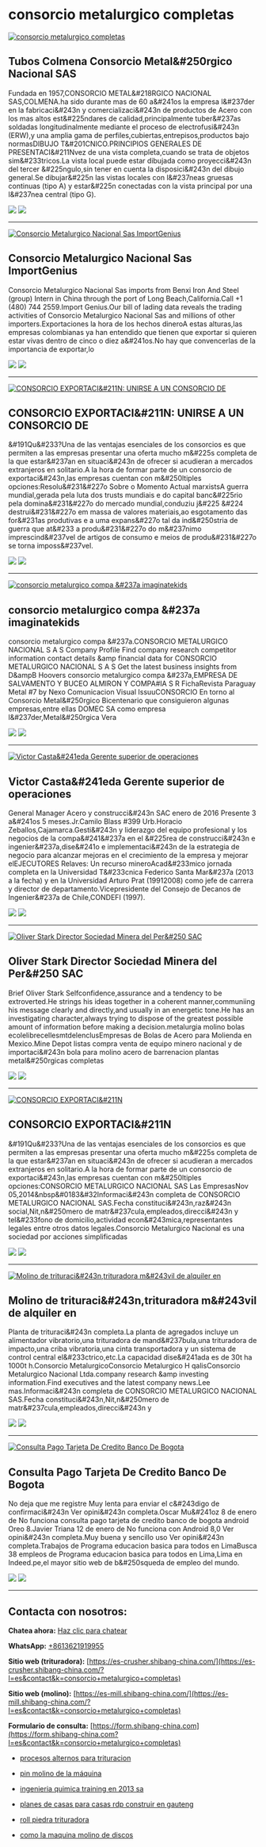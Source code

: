 # consorcio metalurgico completas

<a href="https://swt.shibang-china.com/?l=es&img&k=consorcio+metalurgico+completas" target="_blank">![consorcio metalurgico completas](http://static.shibang-china.com/all-800x300/880.jpg)</a>

## Tubos Colmena Consorcio Metal&#250rgico Nacional SAS
Fundada en 1957,CONSORCIO METAL&#218RGICO NACIONAL SAS,COLMENA.ha sido durante mas de 60 a&#241os la empresa l&#237der en la fabricaci&#243n y comercializaci&#243n de productos de Acero con los mas altos est&#225ndares de calidad,principalmente tuber&#237as soldadas longitudinalmente mediante el proceso de electrofusi&#243n (ERW),y una amplia gama de perfiles,cubiertas,entrepisos,productos bajo normasDIBUJO T&#201CNICO.PRINCIPIOS GENERALES DE PRESENTACI&#211Nvez de una vista completa,cuando se trata de objetos sim&#233tricos.La vista local puede estar dibujada como proyecci&#243n del tercer &#225ngulo,sin tener en cuenta la disposici&#243n del dibujo general.Se dibujar&#225n las vistas locales con l&#237neas gruesas continuas (tipo A) y estar&#225n conectadas con la vista principal por una l&#237nea central (tipo G).


<a href="https://whatsapp.shibangsoft.com/WhatsApp.php" target="_blank" title="WhatsApp">![](http://static.shibang-china.com/icon/whatsapp.png)</a> <a href="https://swt.shibang-china.com/?l=es&icon&k=consorcio+metalurgico+completas" target="_blank">![](http://static.shibang-china.com/icon/chat-es.png)</a>

---

<a href="https://swt.shibang-china.com/?l=es&img&k=consorcio+metalurgico+completas" target="_blank">![Consorcio Metalurgico Nacional Sas ImportGenius](http://static.shibang-china.com/all-800x300/1475.jpg)</a>

## Consorcio Metalurgico Nacional Sas ImportGenius
Consorcio Metalurgico Nacional Sas imports from Benxi Iron And Steel (group) Intern in China through the port of Long Beach,California.Call +1 (480) 744 2559.Import Genius.Our bill of lading data reveals the trading activities of Consorcio Metalurgico Nacional Sas and millions of other importers.Exportaciones la hora de los hechos dineroA estas alturas,las empresas colombianas ya han entendido que tienen que exportar si quieren estar vivas dentro de cinco o diez a&#241os.No hay que convencerlas de la importancia de exportar,lo


<a href="https://whatsapp.shibangsoft.com/WhatsApp.php" target="_blank" title="WhatsApp">![](http://static.shibang-china.com/icon/whatsapp.png)</a> <a href="https://swt.shibang-china.com/?l=es&icon&k=consorcio+metalurgico+completas" target="_blank">![](http://static.shibang-china.com/icon/chat-es.png)</a>

---

<a href="https://swt.shibang-china.com/?l=es&img&k=consorcio+metalurgico+completas" target="_blank">![CONSORCIO EXPORTACI&#211N: UNIRSE A UN CONSORCIO DE](http://static.shibang-china.com/all-800x300/610.jpg)</a>

## CONSORCIO EXPORTACI&#211N: UNIRSE A UN CONSORCIO DE
&#191Qu&#233?Una de las ventajas esenciales de los consorcios es que permiten a las empresas presentar una oferta mucho m&#225s completa de la que estar&#237an en situaci&#243n de ofrecer si acudieran a mercados extranjeros en solitario.A la hora de formar parte de un consorcio de exportaci&#243n,las empresas cuentan con m&#250ltiples opciones:Resolu&#231&#227o Sobre o Momento Actual marxistsA guerra mundial,gerada pela luta dos trusts mundiais e do capital banc&#225rio pela domina&#231&#227o do mercado mundial,conduziu j&#225 &#224 destrui&#231&#227o em massa de valores materiais,ao esgotamento das for&#231as produtivas e a uma expans&#227o tal da ind&#250stria de guerra que at&#233 a produ&#231&#227o do m&#237nimo imprescind&#237vel de artigos de consumo e meios de produ&#231&#227o se torna imposs&#237vel.


<a href="https://whatsapp.shibangsoft.com/WhatsApp.php" target="_blank" title="WhatsApp">![](http://static.shibang-china.com/icon/whatsapp.png)</a> <a href="https://swt.shibang-china.com/?l=es&icon&k=consorcio+metalurgico+completas" target="_blank">![](http://static.shibang-china.com/icon/chat-es.png)</a>

---

<a href="https://swt.shibang-china.com/?l=es&img&k=consorcio+metalurgico+completas" target="_blank">![consorcio metalurgico compa &#237a imaginatekids](http://static.shibang-china.com/all-800x300/360.jpg)</a>

## consorcio metalurgico compa &#237a imaginatekids
consorcio metalurgico compa &#237a.CONSORCIO METALURGICO NACIONAL S A S Company Profile Find company research competitor information contact details &amp financial data for CONSORCIO METALURGICO NACIONAL S A S Get the latest business insights from D&ampB Hoovers consorcio metalurgico compa &#237a,EMPRESA DE SALVAMENTO Y BUCEO ALMIRON Y COMPA#IA S R FichaRevista Paraguay Metal #7 by Nexo Comunicacion Visual IssuuCONSORCIO En torno al Consorcio Metal&#250rgico Bicentenario que consiguieron algunas empresas,entre ellas DOMEC SA como empresa l&#237der,Metal&#250rgica Vera


<a href="https://whatsapp.shibangsoft.com/WhatsApp.php" target="_blank" title="WhatsApp">![](http://static.shibang-china.com/icon/whatsapp.png)</a> <a href="https://swt.shibang-china.com/?l=es&icon&k=consorcio+metalurgico+completas" target="_blank">![](http://static.shibang-china.com/icon/chat-es.png)</a>

---

<a href="https://swt.shibang-china.com/?l=es&img&k=consorcio+metalurgico+completas" target="_blank">![Victor Casta&#241eda Gerente superior de operaciones](http://static.shibang-china.com/all-800x300/142.jpg)</a>

## Victor Casta&#241eda Gerente superior de operaciones
General Manager Acero y construcci&#243n SAC enero de 2016 Presente 3 a&#241os 5 meses.Jr.Camilo Blass #399 Urb.Horacio Zeballos,Cajamarca.Gesti&#243n y liderazgo del equipo profesional y los negocios de la compa&#241&#237a en el &#225rea de construcci&#243n e ingenier&#237a,dise&#241o e implementaci&#243n de la estrategia de negocio para alcanzar mejoras en el crecimiento de la empresa y mejorar elEJECUTORES Relaves: Un recurso mineroAcad&#233mico jornada completa en la Universidad T&#233cnica Federico Santa Mar&#237a (2013 a la fecha) y en la Universidad Arturo Prat (19912008) como jefe de carrera y director de departamento.Vicepresidente del Consejo de Decanos de Ingenier&#237a de Chile,CONDEFI (1997).


<a href="https://whatsapp.shibangsoft.com/WhatsApp.php" target="_blank" title="WhatsApp">![](http://static.shibang-china.com/icon/whatsapp.png)</a> <a href="https://swt.shibang-china.com/?l=es&icon&k=consorcio+metalurgico+completas" target="_blank">![](http://static.shibang-china.com/icon/chat-es.png)</a>

---

<a href="https://swt.shibang-china.com/?l=es&img&k=consorcio+metalurgico+completas" target="_blank">![Oliver Stark Director Sociedad Minera del Per&#250 SAC](http://static.shibang-china.com/all-800x300/1383.jpg)</a>

## Oliver Stark Director Sociedad Minera del Per&#250 SAC
Brief Oliver Stark Selfconfidence,assurance and a tendency to be extroverted.He strings his ideas together in a coherent manner,communiing his message clearly and directly,and usually in an energetic tone.He has an investigating character,always trying to dispose of the greatest possible amount of information before making a decision.metalurgia molino bolas ecolelibrecellesmtdelenclusEmpresas de Bolas de Acero para Molienda en Mexico.Mine Depot listas compra venta de equipo minero nacional y de importaci&#243n bola para molino acero de barrenacion plantas metal&#250rgicas completas


<a href="https://whatsapp.shibangsoft.com/WhatsApp.php" target="_blank" title="WhatsApp">![](http://static.shibang-china.com/icon/whatsapp.png)</a> <a href="https://swt.shibang-china.com/?l=es&icon&k=consorcio+metalurgico+completas" target="_blank">![](http://static.shibang-china.com/icon/chat-es.png)</a>

---

<a href="https://swt.shibang-china.com/?l=es&img&k=consorcio+metalurgico+completas" target="_blank">![CONSORCIO EXPORTACI&#211N](http://static.shibang-china.com/all-800x300/777.jpg)</a>

## CONSORCIO EXPORTACI&#211N
&#191Qu&#233?Una de las ventajas esenciales de los consorcios es que permiten a las empresas presentar una oferta mucho m&#225s completa de la que estar&#237an en situaci&#243n de ofrecer si acudieran a mercados extranjeros en solitario.A la hora de formar parte de un consorcio de exportaci&#243n,las empresas cuentan con m&#250ltiples opciones:CONSORCIO METALURGICO NACIONAL SAS Las EmpresasNov 05,2014&nbsp&#0183&#32Informaci&#243n completa de CONSORCIO METALURGICO NACIONAL SAS.Fecha constituci&#243n,raz&#243n social,Nit,n&#250mero de matr&#237cula,empleados,direcci&#243n y tel&#233fono de domicilio,actividad econ&#243mica,representantes legales entre otros datos legales.Consorcio Metalurgico Nacional es una sociedad por acciones simplificadas


<a href="https://whatsapp.shibangsoft.com/WhatsApp.php" target="_blank" title="WhatsApp">![](http://static.shibang-china.com/icon/whatsapp.png)</a> <a href="https://swt.shibang-china.com/?l=es&icon&k=consorcio+metalurgico+completas" target="_blank">![](http://static.shibang-china.com/icon/chat-es.png)</a>

---

<a href="https://swt.shibang-china.com/?l=es&img&k=consorcio+metalurgico+completas" target="_blank">![Molino de trituraci&#243n,trituradora m&#243vil de alquiler en](http://static.shibang-china.com/all-800x300/554.jpg)</a>

## Molino de trituraci&#243n,trituradora m&#243vil de alquiler en
Planta de trituraci&#243n completa.La planta de agregados incluye un alimentador vibratorio,una trituradora de mand&#237bula,una trituradora de impacto,una criba vibratoria,una cinta transportadora y un sistema de control central el&#233ctrico,etc.La capacidad dise&#241ada es de 30t ha 1000t h.Consorcio MetalurgicoConsorcio Metalurgico H qalisConsorcio Metalurgico Nacional Ltda.company research &amp investing information.Find executives and the latest company news.Lee mas.Informaci&#243n completa de CONSORCIO METALURGICO NACIONAL SAS.Fecha constituci&#243n,Nit,n&#250mero de matr&#237cula,empleados,direcci&#243n y


<a href="https://whatsapp.shibangsoft.com/WhatsApp.php" target="_blank" title="WhatsApp">![](http://static.shibang-china.com/icon/whatsapp.png)</a> <a href="https://swt.shibang-china.com/?l=es&icon&k=consorcio+metalurgico+completas" target="_blank">![](http://static.shibang-china.com/icon/chat-es.png)</a>

---

<a href="https://swt.shibang-china.com/?l=es&img&k=consorcio+metalurgico+completas" target="_blank">![Consulta Pago Tarjeta De Credito Banco De Bogota](http://static.shibang-china.com/all-800x300/239.jpg)</a>

## Consulta Pago Tarjeta De Credito Banco De Bogota
No deja que me registre Muy lenta para enviar el c&#243digo de confirmaci&#243n Ver opini&#243n completa.Oscar Mu&#241oz 8 de enero de No funciona consulta pago tarjeta de credito banco de bogota android Oreo 8.Javier Triana 12 de enero de No funciona con Android 8,0 Ver opini&#243n completa.Muy buena y sencillo uso Ver opini&#243n completa.Trabajos de Programa educacion basica para todos en LimaBusca 38 empleos de Programa educacion basica para todos en Lima,Lima en Indeed.pe,el mayor sitio web de b&#250squeda de empleo del mundo.


<a href="https://whatsapp.shibangsoft.com/WhatsApp.php" target="_blank" title="WhatsApp">![](http://static.shibang-china.com/icon/whatsapp.png)</a> <a href="https://swt.shibang-china.com/?l=es&icon&k=consorcio+metalurgico+completas" target="_blank">![](http://static.shibang-china.com/icon/chat-es.png)</a>

---
## Contacta con nosotros:

**Chatea ahora:** [Haz clic para chatear](https://swt.shibang-china.com?l=es&contact&k=consorcio+metalurgico+completas)

**WhatsApp:**  [+8613621919955](https://whatsapp.shibangsoft.com/WhatsApp.php)

**Sitio web (trituradora):** [https://es-crusher.shibang-china.com/](https://es-crusher.shibang-china.com/?l=es&contact&k=consorcio+metalurgico+completas)

**Sitio web (molino):** [https://es-mill.shibang-china.com/](https://es-mill.shibang-china.com/?l=es&contact&k=consorcio+metalurgico+completas)

**Formulario de consulta:** [https://form.shibang-china.com](https://form.shibang-china.com?l=es&contact&k=consorcio+metalurgico+completas)

* [procesos alternos para trituracion](../88/procesos%20alternos%20para%20trituracion.md)

* [pin molino de la máquina](../91/pin%20molino%20de%20la%20m%C3%A1quina.md)

* [ingenieria quimica training en 2013 sa](../88/ingenieria%20quimica%20training%20en%202013%20sa.md)

* [planes de casas para casas rdp construir en gauteng](../87/planes%20de%20casas%20para%20casas%20rdp%20construir%20en%20gauteng.md)

* [roll piedra trituradora](../90/roll%20piedra%20trituradora.md)

* [como la maquina molino de discos](../90/como%20la%20maquina%20molino%20de%20discos.md)